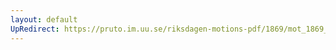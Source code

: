 ```yaml
---
layout: default
UpRedirect: https://pruto.im.uu.se/riksdagen-motions-pdf/1869/mot_1869__ak__203.pdf
---
```

